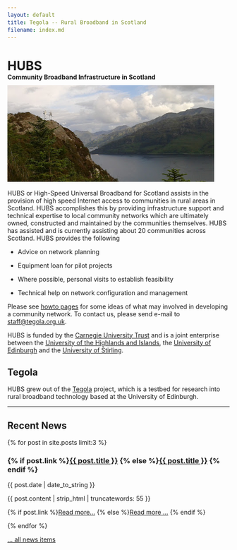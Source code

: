 ```yaml
---
layout: default
title: Tegola -- Rural Broadband in Scotland
filename: index.md
---
```


<style>
  .tegola-title h1 {
     padding-bottom: 0px;
     margin-bottom: 0px;
  }
  .tegola-title h4 {
     padding-top: 0px;
     margin-top: 0px;
     margin-bottom: 10px;
  }
</style>
<div class="tegola-title">
  <h1>HUBS</h1>
  <h4>Community Broadband Infrastructure in Scotland</h4>
</div>

<div class="image-float-right"> 
  <img src="/media/mhialairigh-doctored1.png" alt="Coille Mhialairigh Mast" />
</div>

HUBS or High-Speed Universal Broadband for Scotland assists in the
provision of high speed Internet access to communities in rural areas
in Scotland. HUBS accomplishes this by providing infrastructure
support and technical expertise to local community networks which are
ultimately owned, constructed and maintained by the communities
themselves.  HUBS has assisted and is currently assisting about 20
communities across Scotland. HUBS provides the following

 * Advice on network planning

 * Equipment loan for pilot projects

 * Where possible, personal visits to establish feasibility

 * Technical help on network configuration and management

Please see [howto pages] for some ideas of what may
involved in developing a community network. To contact us, please send
e-mail to [staff@tegola.org.uk](mailto:staff@tegola.org.uk).

HUBS is funded by the [Carnegie University Trust] and is a joint 
enterprise between the [University of the Highlands and Islands], the
[University of Edinburgh] and the [University of Stirling].  

Tegola
------
HUBS grew out of the [Tegola] project, which is a testbed for research
into rural broadband technology based at the University of
Edinburgh.

[howto pages]: /howto/
[Carnegie University Trust]: http://www.carnegie-trust.org/
[Scotland]: http://wikipedia.org/wiki/Scotland
[University of the Highlands and Islands]: http://www.uhi.ac.uk/
[University of Edinburgh]: http://www.ed.ac.uk/
[School of Informatics]: http://www.inf.ed.ac.uk/
[University of Stirling]: http://www.stir.ac.uk/
[Department of Computing Science and Mathematics]: http://www.cs.stir.ac.uk/
[Arnisdale]: http://wikipedia.org/wiki/Arnisdale
[Corran]: http://wikipedia.org/wiki/Corran
[Knoydart]: http://wikipedia.org/wiki/Knoydart
[Isleornsay]: http://wikipedia.org/wiki/Isleornsay
[Armadale]: http://wikipedia.org/wiki/Armadale
[Sabhal Mòr Ostaig]: http://www.smo.uhi.ac.uk/
[UHI]: http://www.uhi.ac.uk/
[janet]: http://www.ja.net/
[Knoydart Foundation]: http://www.knoydart-foundation.com/
[Hebnet]: http://hebnet.co.uk/
[Small Isles]: http://wikipedia.org/wiki/Small_Isles
[Skye]: http://wikipedia.org/wiki/Skye
[Glenfinnan]: http://wikipedia.org/wiki/Glenfinnan
[Applecross]: http://wikipedia.org/wiki/Applecross
[Highland]: http://wikipedia.org/wiki/Scottish_Highlands
[Loch Hourn]: http://wikipedia.org/wiki/Loch_Hourn
[Tegola]: /tegola-history.html
[research]: /tegola-research/index.html

-----

Recent News
-----------
{% for post in site.posts limit:3 %}
<div class="blog-post-teaser">
  <h3>
      {% if post.link %}<a href="{{ post.link }}">{{ post.title }}</a>
      {% else %}<a href="{{ post.url }}">{{ post.title }}</a>
      {% endif %}
  </h3>
  <p>{{ post.date | date_to_string }}</p>
  <p>{{ post.content | strip_html | truncatewords: 55 }}</p>
  <p>
     {% if post.link %}<a href="{{post.link}}">Read more...</a>
     {% else %}<a href="{{post.url}}">Read more ...</a>
     {% endif %}
  </p>
</div>
{% endfor %}

[... all news items](news.html)
